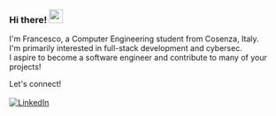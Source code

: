 ### Hi there! <img src="https://emojis.slackmojis.com/emojis/images/1536351075/4594/blob-wave.gif" width="25"/>

I'm Francesco, a Computer Engineering student from Cosenza, Italy.
<br>I'm primarily interested in full-stack development and cybersec.
<br>I aspire to become a software engineer and contribute to many of your projects!

Let's connect!
<br>
<br>[<img alt="LinkedIn" src="https://img.shields.io/badge/LinkedIn-%230E76A8.svg?&style=for-the-badge&logo=LinkedIn&logoColor=white" />](www.linkedin.com/in/ff9)

